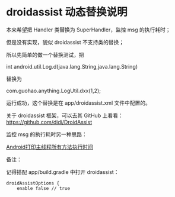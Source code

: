 # droidassist 动态替换说明

本来希望把 Handler 类替换为 SuperHandler，监控 msg 的执行耗时；  

但是没有实现，貌似 droidassist 不支持类的替换；

所以先简单的做一个替换测试，把

int android.util.Log.d(java.lang.String,java.lang.String)

替换为

com.guohao.anything.LogUtil.dxx($1,$2);

运行成功，这个替换是在 app/droidassist.xml 文件中配置的。

关于 droidassist 框架，可以去其 GitHub 上看看：https://github.com/didi/DroidAssist

监控 msg 的执行耗时另一种思路：

[Android打印主线程所有方法执行时间](https://blog.csdn.net/cpcpcp123/article/details/104447490)

备注：

记得搭配 app/build.gradle 中打开 droidassist：

```
droidAssistOptions {
    enable false // true
```